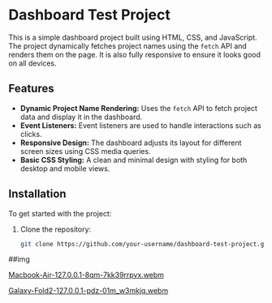 # Dashboard Test Project

This is a simple dashboard project built using HTML, CSS, and JavaScript. The project dynamically fetches project names using the `fetch` API and renders them on the page. It is also fully responsive to ensure it looks good on all devices.

## Features

- **Dynamic Project Name Rendering:** Uses the `fetch` API to fetch project data and display it in the dashboard.
- **Event Listeners:** Event listeners are used to handle interactions such as clicks.
- **Responsive Design:** The dashboard adjusts its layout for different screen sizes using CSS media queries.
- **Basic CSS Styling:** A clean and minimal design with styling for both desktop and mobile views.

## Installation

To get started with the project:

1. Clone the repository:
   ```bash
   git clone https://github.com/your-username/dashboard-test-project.git
   ```

##img

[Macbook-Air-127.0.0.1-8qm-7kk39rrpvx.webm](https://github.com/user-attachments/assets/49d2ccfc-97c6-4048-a9d9-6d1a4566ef44)

[Galaxy-Fold2-127.0.0.1-pdz-01m_w3mkjq.webm](https://github.com/user-attachments/assets/e33777dc-4f18-4753-ae37-16de2d1f3285)
